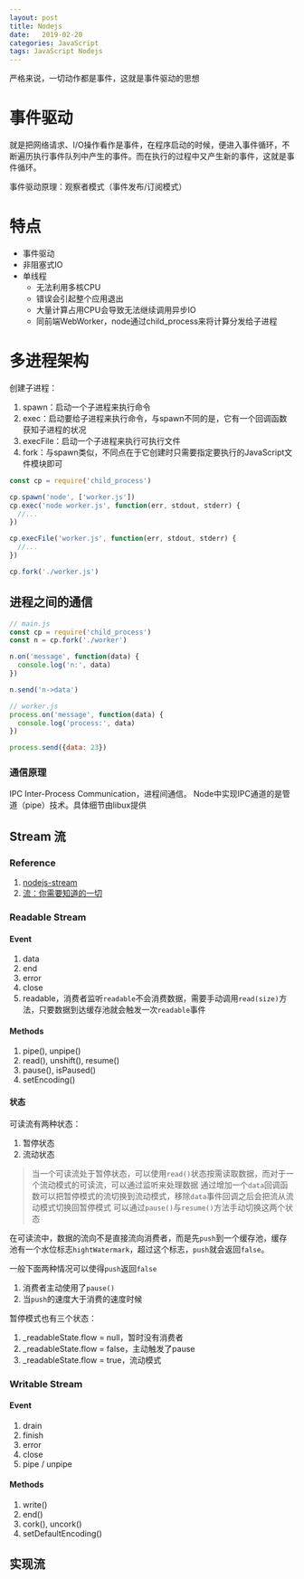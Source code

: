 ```yaml
---
layout: post
title: Nodejs
date:   2019-02-20
categories: JavaScript
tags: JavaScript Nodejs
---
```


严格来说，一切动作都是事件，这就是事件驱动的思想

<!--more-->

# 事件驱动

就是把网络请求、I/O操作看作是事件，在程序启动的时候，便进入事件循环，不断遍历执行事件队列中产生的事件。而在执行的过程中又产生新的事件，这就是事件循环。

事件驱动原理：观察者模式（事件发布/订阅模式）

# 特点

- 事件驱动
- 非阻塞式IO
- 单线程
  - 无法利用多核CPU
  - 错误会引起整个应用退出
  - 大量计算占用CPU会导致无法继续调用异步IO
  - 同前端WebWorker，node通过child_process来将计算分发给子进程

# 多进程架构

创建子进程：

1. spawn：启动一个子进程来执行命令
2. exec：启动要给子进程来执行命令，与spawn不同的是，它有一个回调函数获知子进程的状况
3. execFile：启动一个子进程来执行可执行文件
4. fork：与spawn类似，不同点在于它创建时只需要指定要执行的JavaScript文件模块即可

```js
const cp = require('child_process')

cp.spawn('node', ['worker.js'])
cp.exec('node worker.js', function(err, stdout, stderr) {
  //...
})

cp.execFile('worker.js', function(err, stdout, stderr) {
  //...
})

cp.fork('./worker.js')
```

## 进程之间的通信

```js
// main.js
const cp = require('child_process')
const n = cp.fork('./worker')

n.on('message', function(data) {
  console.log('n:', data)
})

n.send('n->data')

// worker.js
process.on('message', function(data) {
  console.log('process:', data)
})

process.send({data: 23})
```

### 通信原理

IPC Inter-Process Communication，进程间通信。
Node中实现IPC通道的是管道（pipe）技术。具体细节由libux提供

## Stream 流

### Reference

1. [nodejs-stream](http://taobaofed.org/blog/2017/08/31/nodejs-stream/)
2. [流：你需要知道的一切](https://juejin.im/post/5940a9c3128fe1006a0ab176#heading-5)

### Readable Stream

#### Event

1. data
2. end
3. error
4. close
5. readable，消费者监听`readable`不会消费数据，需要手动调用`read(size)`方法，只要数据到达缓存池就会触发一次`readable`事件

#### Methods

1. pipe(), unpipe()
2. read(), unshift(), resume()
3. pause(), isPaused()
4. setEncoding()

#### 状态

可读流有两种状态：

1. 暂停状态
2. 流动状态

> 当一个可读流处于暂停状态，可以使用`read()`状态按需读取数据，而对于一个流动模式的可读流，可以通过监听来处理数据
> 通过增加一个`data`回调函数可以把暂停模式的流切换到流动模式，移除`data`事件回调之后会把流从流动模式切换回暂停模式
> 可以通过`pause()`与`resume()`方法手动切换这两个状态

在可读流中，数据的流向不是直接流向消费者，而是先`push`到一个缓存池，缓存池有一个水位标志`hightWatermark`，超过这个标志，`push`就会返回`false`。

一般下面两种情况可以使得`push`返回`false`

1. 消费者主动使用了`pause()`
2. 当`push`的速度大于消费的速度时候

暂停模式也有三个状态：

1. _readableState.flow = null，暂时没有消费者
2. _readableState.flow = false，主动触发了pause
3. _readableState.flow = true，流动模式

### Writable Stream

#### Event

1. drain
2. finish
3. error
4. close
5. pipe / unpipe

#### Methods

1. write()
2. end()
3. cork(), uncork()
4. setDefaultEncoding()

## 实现流
